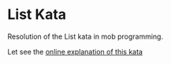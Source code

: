 # List Kata

Resolution of the List kata in mob programming.

Let see the [online explanation of this kata](http://codekata.com/kata/kata21-simple-lists/)